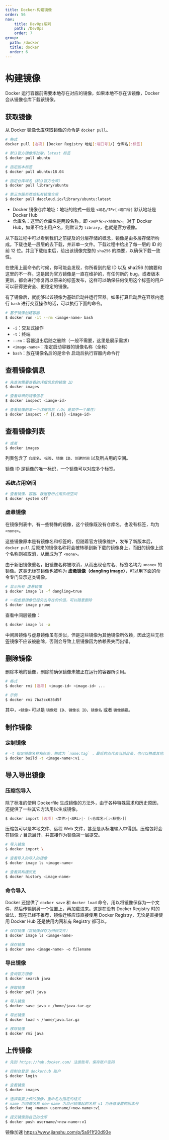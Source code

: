 ```yaml
---
title: Docker-构建镜像
order: 56
nav:
    title: DevOps系列
    path: /DevOps
    order: 7
group:
  path: /docker
  title: docker
  order: 6
---
```


# 构建镜像

Docker 运行容器前需要本地存在对应的镜像，如果本地不存在该镜像，Docker 会从镜像仓库下载该镜像。

## 获取镜像

从 Docker 镜像仓库获取镜像的命令是 `docker pull`。

```bash
# 格式
docker pull [选项] [Docker Registry 地址[:端口号]/] 仓库名[:标签]

# 默认官方镜像库拉取，latest 标签
$ docker pull ubuntu

# 指定版本标签
$ docker pull ubuntu:18.04

# 指定仓库域名（默认官方仓库）
$ docker pull library/ubuntu

# 第三方服务商或私有镜像仓库
$ docker pull daocloud.io/library/ubuntu:latest
```

- Docker 镜像仓库地址：地址的格式一般是 `<域名/IP>[:端口号]` 默认地址是 Docker Hub
- 仓库名：这里的仓库名是两段名称，即 `<用户名>/<镜像名>`。对于 Docker Hub，如果不给出用户名，则默认为 `library`，也就是官方镜像。

从下载过程中可以看到我们之前提及的分层存储的概念，镜像是由多层存储所构成。下载也是一层层的去下载，并非单一文件。下载过程中给出了每一层的 ID 的前 12 位。并且下载结束后，给出该镜像完整的 `sha256` 的摘要，以确保下载一致性。

在使用上面命令的时候，你可能会发现，你所看到的层 ID 以及 sha256 的摘要和这里的不一样。这是因为官方镜像是一直在维护的，有任何新的 bug，或者版本更新，都会进行修复再以原来的标签发布，这样可以确保任何使用这个标签的用户可以获得更安全、更稳定的镜像。

有了镜像后，就能够以该镜像为基础启动并运行容器。如果打算启动后在容器内运行 `bash` 进行交互操作的话，可以执行下面的命令。

```bash
# 基于镜像创建容器
$ docker run -it --rm <image-name> bash
```

- `-i`：交互式操作
- `-t`：终端
- `--rm`：容器退出后随之删除（一般不需要，这里是展示需求）
- `<image-name>`：指定启动容器的镜像名称（全称）
- `bash`：放在镜像名后的是命令 启动后执行容器内命令行

## 查看镜像信息

```bash
# 先查询需要查看的详细信息的镜像 ID
$ docker images

# 查看详细的镜像信息
$ docker inspect <iamge-id>

# 查看镜像的某一个详细信息（.Os 是其中一个属性）
$ docker inspect -f {{.Os}} <image-id>
```

## 查看镜像列表

```bash
# 或者
$ docker images
```

列表包含了 `仓库名`、`标签`、`镜像 ID`、`创建时间` 以及所占用的空间。

镜像 ID 是镜像的唯一标识，一个镜像可以对应多个标签。

### 系统占用空间

```bash
# 查看镜像、容器、数据卷所占用系统空间
$ docker system off
```

### 虚悬镜像

在镜像列表中，有一些特殊的镜像，这个镜像既没有仓库名，也没有标签，均为 `<none>`。

这些镜像原本是有镜像名和标签的，但随着官方镜像维护，发布了新版本后，`docker pull` 后原来的镜像名称将会被转移到新下载的镜像身上，而旧的镜像上这个名称则被取消，从而成为了 `<none>`。

由于新旧镜像重名，旧镜像名称被取消，从而出现仓库名、标签名均为 `<none>` 的镜像。这类无标签镜像也被称为 **虚悬镜像（dangling image）**，可以用下面的命令专门显示这类镜像。

```bash
# 显示所有 虚悬镜像
$ docker image ls -f dangling=true

# 一般虚悬镜像已经失去存在的价值，可以随意删除
$ docker image prune
```

查看中间层镜像：

```bash
$ docker image ls -a
```

中间层镜像与虚悬镜像虽有类似，但是这些镜像为其他镜像所依赖，因此这些无标签镜像不应该被删除，否则会导致上层镜像因为依赖丢失而出错。

## 删除镜像

删除本地的镜像，删除前确保镜像未被正在运行的容器所引用。

```bash
# 格式
$ docker rmi [选项] <image-id> <image-id> ...

# 示例
$ docker rmi 7ba3cc636d5f
```

其中，`<镜像>` 可以是 `镜像短 ID`、`镜像长 ID`、`镜像名` 或者 `镜像摘要`。

## 制作镜像

### 定制镜像

```bash
# -t 指定镜像名称和标签，格式为 `name:tag` ，最后的点代表当前目录，也可以换成其他的路径
$ docker build -t <image-name>:v1 .
```

## 导入导出镜像

### 压缩包导入

除了标准的使用 Dockerfile 生成镜像的方法外，由于各种特殊需求和历史原因，还提供了一些其它方法用以生成镜像。

```bash
$ docker import [选项] <文件>|<URL>|- [<仓库名>[:<标签>]]
```

压缩包可以是本地文件、远程 Web 文件，甚至是从标准输入中得到。压缩包将会在镜像 `/` 目录展开，并直接作为镜像第一层提交。

```bash
# 导入镜像
$ docker import \

# 查看导入的导入的镜像
$ docker image ls <image-name>

# 查看其构建历史
$ docker history <image-name>
```

### 命令导入

Docker 还提供了 `docker save` 和 `docker load` 命令，用以将镜像保存为一个文件，然后传输到另一个位置上，再加载进来。这是在没有 Docker Registry 时的做法，现在已经不推荐，镜像迁移应该直接使用 Docker Registry，无论是直接使用 Docker Hub 还是使用内网私有 Registry 都可以。

```bash
# 保存镜像（将镜像保存为归档文件）
$ docker image ls <image-name>

# 保存镜像
$ docker save <image-name> -o filename
```

### 导出镜像

```bash
# 查询官方镜像
$ docker search java

# 获取镜像
$ docker pull java

# 导入镜像
$ docker save java > /home/java.tar.gz

# 导出镜像
$ docker load < /home/java.tar.gz

# 移除镜像
$ docker rmi java
```

## 上传镜像

```bash
# 先到 https://hub.docker.com/ 注册账号，保存账户密码

# 控制台登录 dockerhub 账户
$ docker login

# 查看镜像
$ docker images

# 选择需要上传的镜像，重命名为指定的格式
# name 为镜像名称 new-name 为自己镜像起的名称 v1 为任意设置的版本号
$ docker tag <name> username/<new-name>:v1

# 提交镜像到自己的仓库
$ docker push username/<new-name>:v1
```



镜像加速
https://www.jianshu.com/p/5a911f20d93e
